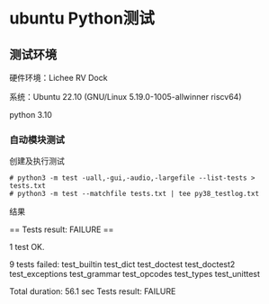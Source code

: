 # ubuntu Python测试



## 测试环境



硬件环境：Lichee RV Dock

系统：Ubuntu 22.10 (GNU/Linux 5.19.0-1005-allwinner riscv64)


python 3.10



### 自动模块测试

创建及执行测试

```
# python3 -m test -uall,-gui,-audio,-largefile --list-tests > tests.txt
# python3 -m test --matchfile tests.txt | tee py38_testlog.txt
```

结果

== Tests result: FAILURE ==

1 test OK.

9 tests failed:
    test_builtin test_dict test_doctest test_doctest2 test_exceptions
    test_grammar test_opcodes test_types test_unittest

Total duration: 56.1 sec
Tests result: FAILURE




